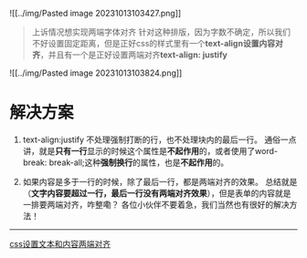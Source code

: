 ![[../img/Pasted image 20231013103427.png]]
> 上诉情况想实现两端字体对齐
> 针对这种排版，因为字数不确定，所以我们不好设置固定距离，但是正好css的样式里有一个**text-align设置内容对齐**，并且有一个是正好设置两端对齐**text-align: justify**

![[../img/Pasted image 20231013103824.png]]

# 解决方案
1. text-align:justify 不处理强制打断的行，也不处理块内的最后一行。
   通俗一点讲，就是**只有一行**显示的时候这个属性是**不起作用**的，或者使用了word-break: break-all;这种**强制换行**的属性，也是**不起作用**的。

2. 如果内容是多于一行的时候，除了最后一行，都是两端对齐的效果。
总结就是（**文字内容要超过一行，最后一行没有两端对齐效果**），但是表单的内容就是一排要两端对齐，咋整嘞？ 各位小伙伴不要着急，我们当然也有很好的解决方法！

****
[css设置文本和内容两端对齐](https://zhuanlan.zhihu.com/p/495014462)
